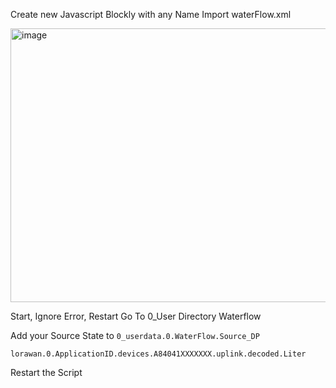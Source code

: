 Create new Javascript Blockly with any Name
Import waterFlow.xml

<img width="890" height="438" alt="image" src="https://github.com/user-attachments/assets/ee128559-92e1-4204-a343-015d79e8eaa8" />

Start, Ignore Error, Restart
Go To 0_User Directory Waterflow


Add your Source State to ```0_userdata.0.WaterFlow.Source_DP```

```lorawan.0.ApplicationID.devices.A84041XXXXXXX.uplink.decoded.Liter```

Restart the Script


